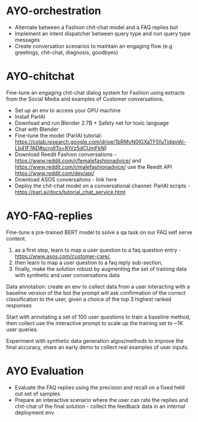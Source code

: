 # AYO-orchestration

- Alternate between a Fashion chit-chat model and a FAQ replies bot
- Implement an intent dispatcher between query type and non query type messages
- Create conversation scenarios to maintain an engaging flow (e.g greetings, chit-chat, diagnosis, goodbyes)

# AYO-chitchat

Fine-tune an engaging chit-chat dialog system for Fashion using extracts from the Social Media and examples of Customer conversations.

- Set up an env to access your GPU machine
- Install ParlAI
- Download and run Blender 2.7B + Safety net for toxic language
- Chat with Blender
- Fine-tune the model (ParlAI tutorial: https://colab.research.google.com/drive/1bRMvN0lGXaTF5fuTidgvlAl-Lb41F7AD#scrollTo=KtVz5dCUmFkN)
- Download Reedit Fashion conversations - https://www.reddit.com/r/femalefashionadvice/ and https://www.reddit.com/r/malefashionadvice/ use the Reedit API https://www.reddit.com/dev/api/
- Download ASOS conversaitons - link here
- Deploy the chit-chat model on a conversational channel: ParlAI scripts - https://parl.ai/docs/tutorial_chat_service.html

# AYO-FAQ-replies

Fine-tune a pre-trained BERT model to solve a qa task on our FAQ self serve content.
1. as a first step, learn to map a user question to a faq question entry - https://www.asos.com/customer-care/,
1. then learn to map a user question to a faq reply sub-section,
1. finally, make the solution robust by augmenting the set of training data with synthetic and user conversations data

Data annotation: create an env to collect data from a user interacting with a baseline version of the bot
                 the prompt will ask confirmation of the correct classification to the user, given a choice of 
                 the top 3 highest ranked responses

Start with annotating a set of 100 user questions to train a baseline method,
then collect use the interactive prompt to scale up the training set to ~1K user queries.

Experiment with synthetic data generation algos/methods to improve the final accuracy,
share an early demo to collect real examples of user inputs.

# AYO Evaluation
- Evaluate the FAQ replies using the precision and recall on a fixed held out set of samples
- Prepare an interactive scenario where the user can rate the replies and chit-chat of the final solution - collect the feedback data in an internal deployment env
